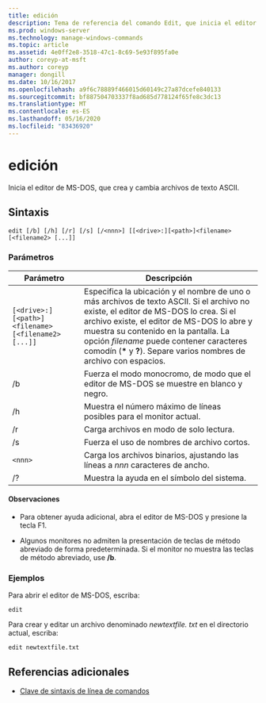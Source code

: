 ```yaml
---
title: edición
description: Tema de referencia del comando Edit, que inicia el editor de MS-DOS, para que pueda crear y cambiar archivos de texto ASCII.
ms.prod: windows-server
ms.technology: manage-windows-commands
ms.topic: article
ms.assetid: 4e0ff2e8-3518-47c1-8c69-5e93f895fa0e
author: coreyp-at-msft
ms.author: coreyp
manager: dongill
ms.date: 10/16/2017
ms.openlocfilehash: a9f6c78889f466015d60149c27a87dcefe840133
ms.sourcegitcommit: bf887504703337f8ad685d778124f65fe8c3dc13
ms.translationtype: MT
ms.contentlocale: es-ES
ms.lasthandoff: 05/16/2020
ms.locfileid: "83436920"
---
```

# <a name="edit"></a>edición

Inicia el editor de MS-DOS, que crea y cambia archivos de texto ASCII.

## <a name="syntax"></a>Sintaxis

```
edit [/b] [/h] [/r] [/s] [/<nnn>] [[<drive>:][<path>]<filename> [<filename2> [...]]
```

### <a name="parameters"></a>Parámetros

| Parámetro | Descripción |
| --------- | ----------- |
| `[<drive>:][<path>]<filename> [<filename2> [...]]` | Especifica la ubicación y el nombre de uno o más archivos de texto ASCII. Si el archivo no existe, el editor de MS-DOS lo crea. Si el archivo existe, el editor de MS-DOS lo abre y muestra su contenido en la pantalla. La opción *filename* puede contener caracteres comodín (**&#42;** y **?**). Separe varios nombres de archivo con espacios. |
| /b | Fuerza el modo monocromo, de modo que el editor de MS-DOS se muestre en blanco y negro. |
| /h | Muestra el número máximo de líneas posibles para el monitor actual. |
| /r | Carga archivos en modo de solo lectura. |
| /s | Fuerza el uso de nombres de archivo cortos. |
| `<nnn>` | Carga los archivos binarios, ajustando las líneas a *nnn* caracteres de ancho. |
| /? | Muestra la ayuda en el símbolo del sistema. |

#### <a name="remarks"></a>Observaciones

- Para obtener ayuda adicional, abra el editor de MS-DOS y presione la tecla F1.

- Algunos monitores no admiten la presentación de teclas de método abreviado de forma predeterminada. Si el monitor no muestra las teclas de método abreviado, use **/b**.

### <a name="examples"></a>Ejemplos

Para abrir el editor de MS-DOS, escriba:

```
edit
```

Para crear y editar un archivo denominado *newtextfile. txt* en el directorio actual, escriba:

```
edit newtextfile.txt
```

## <a name="additional-references"></a>Referencias adicionales

- [Clave de sintaxis de línea de comandos](command-line-syntax-key.md)
